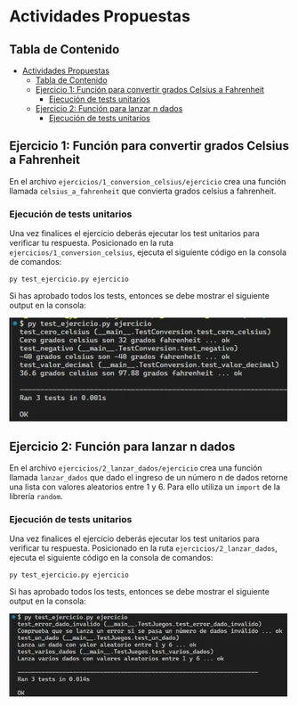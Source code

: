 # Actividades Propuestas

## Tabla de Contenido

- [Actividades Propuestas](#actividades-propuestas)
  - [Tabla de Contenido](#tabla-de-contenido)
  - [Ejercicio 1: Función para convertir grados Celsius a Fahrenheit](#ejercicio-1-función-para-convertir-grados-celsius-a-fahrenheit)
    - [Ejecución de tests unitarios](#ejecución-de-tests-unitarios)
  - [Ejercicio 2: Función para lanzar n dados](#ejercicio-2-función-para-lanzar-n-dados)
    - [Ejecución de tests unitarios](#ejecución-de-tests-unitarios-1)

## Ejercicio 1: Función para convertir grados Celsius a Fahrenheit

En el archivo `ejercicios/1_conversion_celsius/ejercicio` crea una función llamada `celsius_a_fahrenheit` que convierta grados celsius a fahrenheit.

### Ejecución de tests unitarios

Una vez finalices el ejercicio deberás ejecutar los test unitarios para verificar tu respuesta. Posicionado en la ruta `ejercicios/1_conversion_celsius`, ejecuta el siguiente código en la consola de comandos:

```
py test_ejercicio.py ejercicio
```

Si has aprobado todos los tests, entonces se debe mostrar el siguiente output en la consola:

![Resultado Tests Conversión Celsius a Fahrenheit](./ejercicios/1_conversion_celsius//resultado_tests.webp)

## Ejercicio 2: Función para lanzar n dados

En el archivo `ejercicios/2_lanzar_dados/ejercicio` crea una función llamada `lanzar_dados` que dado el ingreso de un número n de dados retorne una lista con valores aleatorios entre 1 y 6. Para ello utiliza un `import` de la librería `random`.

### Ejecución de tests unitarios

Una vez finalices el ejercicio deberás ejecutar los test unitarios para verificar tu respuesta. Posicionado en la ruta `ejercicios/2_lanzar_dados`, ejecuta el siguiente código en la consola de comandos:

```
py test_ejercicio.py ejercicio
```

Si has aprobado todos los tests, entonces se debe mostrar el siguiente output en la consola:

![Resultado Tests Lanzamiento de N dados](./ejercicios/2_lanzar_dados/resultado_tests.webp)
